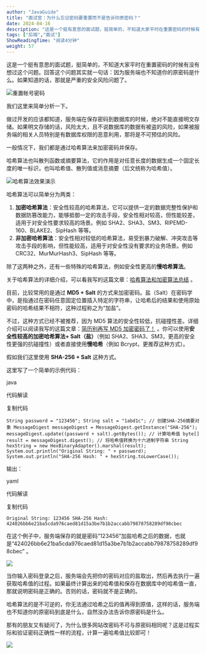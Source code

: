 ```yaml
---
author: "JavaGuide"
title: "面试官：为什么忘记密码要重置而不是告诉你原密码？"
date: 2024-04-16
description: "这是一个挺有意思的面试题，挺简单的，不知道大家平时在重置密码的时候有没有想过这个问题。回答这个问题其实就一句话：因为服务端也不知道你的原密码是什么。如果知道的话，那就是严重的安全风险问题了。我们这里"
tags: ["后端","面试"]
ShowReadingTime: "阅读4分钟"
weight: 57
---
```

这是一个挺有意思的面试题，挺简单的，不知道大家平时在重置密码的时候有没有想过这个问题。回答这个问题其实就一句话：因为服务端也不知道你的原密码是什么。如果知道的话，那就是严重的安全风险问题了。

![重置帐号密码](https://p3-juejin.byteimg.com/tos-cn-i-k3u1fbpfcp/f57840a6196042a09dbbeacf2188eafc~tplv-k3u1fbpfcp-jj-mark:3024:0:0:0:q75.awebp#?w=639&h=398&s=30310&e=png&b=fefefe)

我们这里来简单分析一下。

做过开发的应该都知道，服务端在保存密码到数据库的时候，绝对不能直接明文存储。如果明文存储的话，风险太大，且不说数据库的数据有被盗的风险，如果被服务端的相关人员特别是有数据库权限的恶意利用，那将是不可预估的风险。

一般情况下，我们都是通过哈希算法来加密密码并保存。

哈希算法也叫散列函数或摘要算法，它的作用是对任意长度的数据生成一个固定长度的唯一标识，也叫哈希值、散列值或消息摘要（后文统称为哈希值）。

![哈希算法效果演示](https://p3-juejin.byteimg.com/tos-cn-i-k3u1fbpfcp/c44c2c2024d3412a969576535b102302~tplv-k3u1fbpfcp-jj-mark:3024:0:0:0:q75.awebp#?w=711&h=321&s=18502&e=png&b=f6fff8)

哈希算法可以简单分为两类：

1.  **加密哈希算法**：安全性较高的哈希算法，它可以提供一定的数据完整性保护和数据防篡改能力，能够抵御一定的攻击手段，安全性相对较高，但性能较差，适用于对安全性要求较高的场景。例如 SHA2、SHA3、SM3、RIPEMD-160、BLAKE2、SipHash 等等。
2.  **非加密哈希算法**：安全性相对较低的哈希算法，易受到暴力破解、冲突攻击等攻击手段的影响，但性能较高，适用于对安全性没有要求的业务场景。例如 CRC32、MurMurHash3、SipHash 等等。

除了这两种之外，还有一些特殊的哈希算法，例如安全性更高的**慢哈希算法**。

关于哈希算法的详细介绍，可以看我写的这篇文章：[哈希算法和加密算法总结](https://link.juejin.cn?target=https%3A%2F%2Fjavaguide.cn%2Fsystem-design%2Fsecurity%2Fencryption-algorithms.html "https://javaguide.cn/system-design/security/encryption-algorithms.html") 。

目前，比较常用的是通过 **MD5 + Salt** 的方式来加密密码。盐（Salt）在密码学中，是指通过在密码任意固定位置插入特定的字符串，让哈希后的结果和使用原始密码的哈希结果不相符，这种过程称之为“加盐”。

不过，这种方式已经不被推荐，因为 MD5 算法的安全性较低，抗碰撞性差。详细介绍可以阅读我写的这篇文章：[简历别再写 MD5 加密密码了！](https://link.juejin.cn?target=https%3A%2F%2Fmp.weixin.qq.com%2Fs%2FTcGnktKbZK9hrvNvvO7kgQ "https://mp.weixin.qq.com/s/TcGnktKbZK9hrvNvvO7kgQ") 。你可以使用**安全性较高的加密哈希算法+ Salt（盐）**（例如 SHA2、SHA3、SM3，更高的安全性更强的抗碰撞性）或者直接使用**慢哈希**（例如 Bcrypt，更推荐这种方式）。

假如我们这里使用 **SHA-256 + Salt** 这种方式。

这里写了一个简单的示例代码：

java

 代码解读

复制代码

`String password = "123456"; String salt = "1abd1c"; // 创建SHA-256摘要对象 MessageDigest messageDigest = MessageDigest.getInstance("SHA-256"); messageDigest.update((password + salt).getBytes()); // 计算哈希值 byte[] result = messageDigest.digest(); // 将哈希值转换为十六进制字符串 String hexString = new HexBinaryAdapter().marshal(result); System.out.println("Original String: " + password); System.out.println("SHA-256 Hash: " + hexString.toLowerCase());`

输出：

yaml

 代码解读

复制代码

`Original String: 123456 SHA-256 Hash: 424026bb6e21ba5cda976caed81d15a3be7b1b2accabb79878758289df98cbec`

在这个例子中，服务端保存的就是密码“123456”加盐哈希之后的数据，也就是“424026bb6e21ba5cda976caed81d15a3be7b1b2accabb79878758289df98cbec” 。

![](https://p3-juejin.byteimg.com/tos-cn-i-k3u1fbpfcp/62e4d41f04f3433d965306b14c661dea~tplv-k3u1fbpfcp-jj-mark:3024:0:0:0:q75.awebp#?w=650&h=300&s=10957&e=png&b=f6fff8)

当你输入密码登录之后，服务端会先把你的密码对应的盐取出，然后再去执行一遍获取哈希值的过程。如果最终计算出来的哈希值和保存在数据库中的哈希值一直，那就说明密码是正确的。否则的话，密码就不是正确的。

哈希算法的是不可逆的，你无法通过哈希之后的值再得到原值，这样的话，服务端也不知道你的原密码到底是什么，自然没办法告诉你原密码是什么。

那有的朋友又有疑问了，为什么很多网站改密码不可与原密码相同呢？这是过程实际和验证密码正确性一样的流程，计算一遍哈希值比较即可！

![](https://p6-juejin.byteimg.com/tos-cn-i-k3u1fbpfcp/bd83ebb556594518ad62668f37f6c9cb~tplv-k3u1fbpfcp-jj-mark:3024:0:0:0:q75.awebp#?w=1200&h=380&s=163752&e=png&b=fdfdfd)